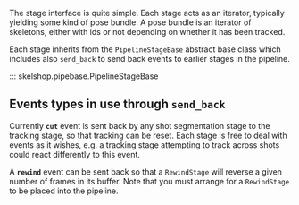 The stage interface is quite simple. Each stage acts as an iterator, typically
yielding some kind of pose bundle. A pose bundle is an iterator of skeletons,
either with ids or not depending on whether it has been tracked.

Each stage inherits from the `PipelineStageBase` abstract base class which
includes also `send_back` to send back events to earlier stages in the
pipeline.

::: skelshop.pipebase.PipelineStageBase

## Events types in use through `send_back`

Currently **`cut`** event is sent back by any shot segmentation stage to the
tracking stage, so that tracking can be reset. Each stage is free to deal with
events as it wishes, e.g. a tracking stage attempting to track across shots
could react differently to this event.

A **`rewind`** event can be sent back so that a `RewindStage` will reverse
a given number of frames in its buffer. Note that you must arrange for
a `RewindStage` to be placed into the pipeline.
